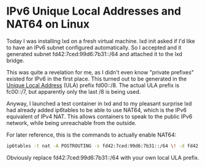 # IPv6 Unique Local Addresses and NAT64 on Linux
Today I was installing lxd on a fresh virtual machine. lxd init asked if
I'd like to have an IPv6 subnet configured automatically. So I accepted and
it generated subnet fd42:7ced:99d6:7b31::/64 and attached it to the lxd bridge.

This was quite a revelation for me, as I didn't even know "private prefixes"
existed for IPv6 in the first place.
This turned out to be generated in the [Unique Local Address](https://en.wikipedia.org/wiki/Unique_local_address) (ULA) prefix fd00::/8.
The actual ULA prefix is fc00::/7, but apparently only the last /8 is being
used.

Anyway, I launched a test container in lxd and to my pleasant surprise lxd
had already added ip6tables to be able to use NAT64, which is the IPv6
equivalent of IPv4 NAT. This allows containers to speak to the public IPv6 network, while being unreachable from the outside.

For later reference, this is the commands to actually enable NAT64:
```bash
ip6tables -t nat -A POSTROUTING -s fd42:7ced:99d6:7b31::/64 \! -d fd42:7ced:99d6:7b31::/64 -j MASQUERADE
```

Obviously replace fd42:7ced:99d6:7b31::/64 with your own local ULA prefix.
